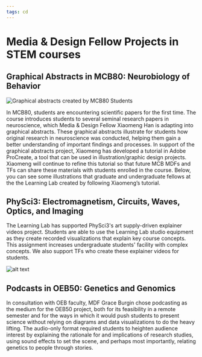 ```yaml
---
tags: cd
---
```

# Media & Design Fellow Projects in STEM courses

## Graphical Abstracts in MCB80: Neurobiology of Behavior

![Graphical abstracts created by MCB80 Students](https://files.slack.com/files-pri/T0HTW3H0V-F02QP7J5BQR/hhmodelgraphicabstract_simplifiedversion_xiaomenghan_20210921.png?pub_secret=fb564f1e72)

In MCB80, students are encountering scientific papers for the first time. The course introduces students to several seminal research papers in neuroscience, which Media & Design Fellow Xiaomeng Han is adapting into graphical abstracts. These graphical abstracts illustrate for students how original research in neuroscience was conducted, helping them gain a better understanding of important findings and processes. In support of the graphical abstracts project, Xiaomeng has developed a tutorial in Adobe ProCreate, a tool that can be used in illustration/graphic design projects. Xiaomeng will continue to refine this tutorial so that future MCB MDFs and TFs can share these materials with students enrolled in the course. Below, you can see some illustrations that graduate and undergraduate fellows at the the Learning Lab created by following Xiaomeng’s tutorial.

## PhySci3: Electromagnetism, Circuits, Waves, Optics, and Imaging

The Learning Lab has supported PhySci3's art supply-driven explainer videos project. Students are able to use the Learning Lab studio equipment as they create recorded visualizations that explain key course concepts. This assignment increases undergraduate students' facility with complex concepts. We also support TFs who create these explainer videos for students.

![alt text](https://files.slack.com/files-pri/T0HTW3H0V-F036FE4H7DE/32908658501_ed9ce61d26_o.jpg?pub_secret=8cf45712a8)


## Podcasts in OEB50: Genetics and Genomics

In consultation with OEB faculty, MDF Grace Burgin chose podcasting as the medium for the OEB50 project, both for its feasibility in a remote semester and for the ways in which it would push students to present science without relying on diagrams and data visualizations to do the heavy lifting. The audio-only format required students to heighten audience interest by explaining the rationale for and implications of research studies, using sound effects to set the scene, and perhaps most importantly, relating genetics to people through stories.

## 